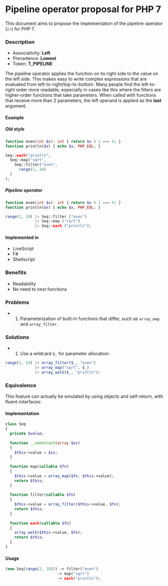 # Pipeline operator proposal for PHP 7

This document aims to propose the implementation of the pipeline operator (`|>`) for PHP 7.

### Description

- Associativity: **Left**
- Precedence: **Lowest**
- Token: **T_PIPELINE**

The pipeline operator applies the function on its right side to the value on the left side.
This makes easy to write complex expressions that are evaluated from left-to-right/top-to-bottom.
Many people find the left-to-right order more readable, especially in cases like this where the
filters are higher-order functions that take parameters. When called with functions that receive
more than 2 parameters, the left operand is applied as the **last** argument.

#### Example

##### Old style

```php
function even(int $x): int { return $x % 2 === 0; }
function println($x) { echo $x, PHP_EOL; }

Seq::each("println",
  Seq::map("sqrt",
    Seq::filter("even",
      range(1, 10)
  )
);
```

##### Pipeline operator

```php
function even(int $x): int { return $x % 2 === 0; }
function println($x) { echo $x, PHP_EOL; }

range(1, 10) |> Seq::filter ("even")
             |> Seq::map ("sqrt")
             |> Seq::each ("println");
```

#### Implemented in

- LiveScript
- F#
- Shellscript

### Benefits

- Readability
- No need to nest functions

### Problems

- 1) Parameterization of built-in functions that differ, such as `array_map` and `array_filter`.

### Solutions

- 1) Use a wildcard `$_` for parameter allocation:

```php
range(1, 10) |> array_filter($_, "even")
             |> array_map("sqrt", $_)
             |> array_walk($_, "println");
```

### Equivalence

This feature can actually be emulated by using objects and self-return, with fluent-interfaces:

#### Implementation
```php
class Seq
{
  private $value;
  
  function __construct(array $xs)
  {
    $this->value = $xs;
  }
  
  function map(callable $fn)
  {
    $this->value = array_map($fn, $this->value);
    return $this;
  }
  
  function filter(callable $fn)
  {
    $this->value = array_filter($this->value, $fn);
    return $this;
  }
  
  function each(callable $fn)
  {
    array_walk($this->value, $fn);
    return $this;
  }
}
```

#### Usage
```php
(new Seq(range(1, 10))) -> filter("even")
                       -> map("sqrt")
                       -> each("println");
```
